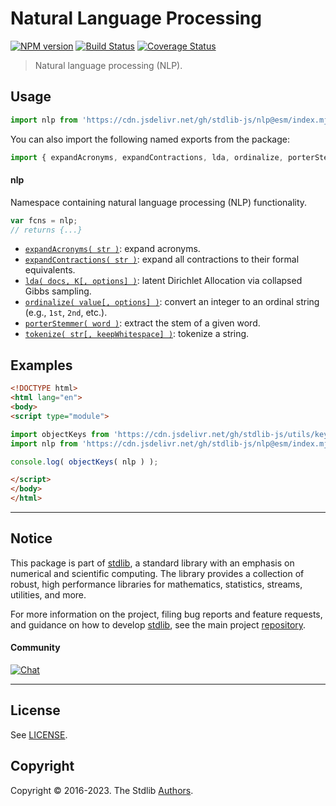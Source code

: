 <!--

@license Apache-2.0

Copyright (c) 2018 The Stdlib Authors.

Licensed under the Apache License, Version 2.0 (the "License");
you may not use this file except in compliance with the License.
You may obtain a copy of the License at

   http://www.apache.org/licenses/LICENSE-2.0

Unless required by applicable law or agreed to in writing, software
distributed under the License is distributed on an "AS IS" BASIS,
WITHOUT WARRANTIES OR CONDITIONS OF ANY KIND, either express or implied.
See the License for the specific language governing permissions and
limitations under the License.

-->

# Natural Language Processing

[![NPM version][npm-image]][npm-url] [![Build Status][test-image]][test-url] [![Coverage Status][coverage-image]][coverage-url] <!-- [![dependencies][dependencies-image]][dependencies-url] -->

> Natural language processing (NLP).



<section class="usage">

## Usage

```javascript
import nlp from 'https://cdn.jsdelivr.net/gh/stdlib-js/nlp@esm/index.mjs';
```

You can also import the following named exports from the package:

```javascript
import { expandAcronyms, expandContractions, lda, ordinalize, porterStemmer, tokenize } from 'https://cdn.jsdelivr.net/gh/stdlib-js/nlp@esm/index.mjs';
```

#### nlp

Namespace containing natural language processing (NLP) functionality.

```javascript
var fcns = nlp;
// returns {...}
```

<!-- <toc pattern="*"> -->

<div class="namespace-toc">

-   <span class="signature">[`expandAcronyms( str )`][@stdlib/nlp/expand-acronyms]</span><span class="delimiter">: </span><span class="description">expand acronyms.</span>
-   <span class="signature">[`expandContractions( str )`][@stdlib/nlp/expand-contractions]</span><span class="delimiter">: </span><span class="description">expand all contractions to their formal equivalents.</span>
-   <span class="signature">[`lda( docs, K[, options] )`][@stdlib/nlp/lda]</span><span class="delimiter">: </span><span class="description">latent Dirichlet Allocation via collapsed Gibbs sampling.</span>
-   <span class="signature">[`ordinalize( value[, options] )`][@stdlib/nlp/ordinalize]</span><span class="delimiter">: </span><span class="description">convert an integer to an ordinal string (e.g., `1st`, `2nd`, etc.).</span>
-   <span class="signature">[`porterStemmer( word )`][@stdlib/nlp/porter-stemmer]</span><span class="delimiter">: </span><span class="description">extract the stem of a given word.</span>
-   <span class="signature">[`tokenize( str[, keepWhitespace] )`][@stdlib/nlp/tokenize]</span><span class="delimiter">: </span><span class="description">tokenize a string.</span>

</div>

<!-- </toc> -->

</section>

<!-- /.usage -->

<section class="examples">

## Examples

<!-- TODO: better examples -->

<!-- eslint no-undef: "error" -->

```html
<!DOCTYPE html>
<html lang="en">
<body>
<script type="module">

import objectKeys from 'https://cdn.jsdelivr.net/gh/stdlib-js/utils/keys@esm/index.mjs';
import nlp from 'https://cdn.jsdelivr.net/gh/stdlib-js/nlp@esm/index.mjs';

console.log( objectKeys( nlp ) );

</script>
</body>
</html>
```

</section>

<!-- /.examples -->

<!-- Section for related `stdlib` packages. Do not manually edit this section, as it is automatically populated. -->

<section class="related">

</section>

<!-- /.related -->

<!-- Section for all links. Make sure to keep an empty line after the `section` element and another before the `/section` close. -->


<section class="main-repo" >

* * *

## Notice

This package is part of [stdlib][stdlib], a standard library with an emphasis on numerical and scientific computing. The library provides a collection of robust, high performance libraries for mathematics, statistics, streams, utilities, and more.

For more information on the project, filing bug reports and feature requests, and guidance on how to develop [stdlib][stdlib], see the main project [repository][stdlib].

#### Community

[![Chat][chat-image]][chat-url]

---

## License

See [LICENSE][stdlib-license].


## Copyright

Copyright &copy; 2016-2023. The Stdlib [Authors][stdlib-authors].

</section>

<!-- /.stdlib -->

<!-- Section for all links. Make sure to keep an empty line after the `section` element and another before the `/section` close. -->

<section class="links">

[npm-image]: http://img.shields.io/npm/v/@stdlib/nlp.svg
[npm-url]: https://npmjs.org/package/@stdlib/nlp

[test-image]: https://github.com/stdlib-js/nlp/actions/workflows/test.yml/badge.svg?branch=main
[test-url]: https://github.com/stdlib-js/nlp/actions/workflows/test.yml?query=branch:main

[coverage-image]: https://img.shields.io/codecov/c/github/stdlib-js/nlp/main.svg
[coverage-url]: https://codecov.io/github/stdlib-js/nlp?branch=main

<!--

[dependencies-image]: https://img.shields.io/david/stdlib-js/nlp.svg
[dependencies-url]: https://david-dm.org/stdlib-js/nlp/main

-->

[chat-image]: https://img.shields.io/gitter/room/stdlib-js/stdlib.svg
[chat-url]: https://gitter.im/stdlib-js/stdlib/

[stdlib]: https://github.com/stdlib-js/stdlib

[stdlib-authors]: https://github.com/stdlib-js/stdlib/graphs/contributors

[umd]: https://github.com/umdjs/umd
[es-module]: https://developer.mozilla.org/en-US/docs/Web/JavaScript/Guide/Modules

[deno-url]: https://github.com/stdlib-js/nlp/tree/deno
[umd-url]: https://github.com/stdlib-js/nlp/tree/umd
[esm-url]: https://github.com/stdlib-js/nlp/tree/esm
[branches-url]: https://github.com/stdlib-js/nlp/blob/main/branches.md

[stdlib-license]: https://raw.githubusercontent.com/stdlib-js/nlp/main/LICENSE

<!-- <toc-links> -->

[@stdlib/nlp/expand-acronyms]: https://github.com/stdlib-js/nlp/tree/main/expand-acronyms

[@stdlib/nlp/expand-contractions]: https://github.com/stdlib-js/nlp/tree/main/expand-contractions

[@stdlib/nlp/lda]: https://github.com/stdlib-js/nlp/tree/main/lda

[@stdlib/nlp/ordinalize]: https://github.com/stdlib-js/nlp/tree/main/ordinalize

[@stdlib/nlp/porter-stemmer]: https://github.com/stdlib-js/nlp/tree/main/porter-stemmer

[@stdlib/nlp/tokenize]: https://github.com/stdlib-js/nlp/tree/main/tokenize

<!-- </toc-links> -->

</section>

<!-- /.links -->
